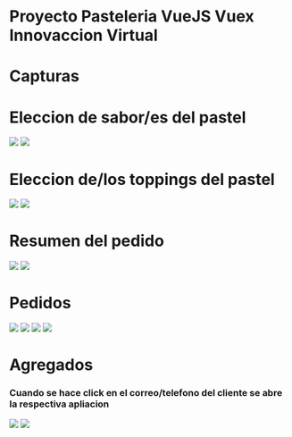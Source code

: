 # Proyecto Pasteleria VueJS Vuex Innovaccion Virtual
# Capturas

# Eleccion de sabor/es del pastel
![](./capturas/sabores-desk.png)
![](./capturas/sabores-mob.png)

# Eleccion de/los toppings del pastel
![](./capturas/toppings-desk.png)
![](./capturas/toppings-mob.png)

# Resumen del pedido
![](./capturas/resumen-desk.png)
![](./capturas/resumen-mob.png)


# Pedidos
![](./capturas/pedidos-desk.png)
![](./capturas/pedidos1-mob.png)
![](./capturas/pedidos2-mob.png)
![](./capturas/pedidos3-mob.png)

# Agregados
### Cuando se hace click en el correo/telefono del cliente se abre la respectiva apliacion
![](./capturas/telefono.png)
![](./capturas/email.png)


